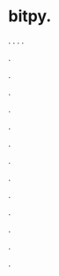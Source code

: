 # bitpy.
.
.
.
.












.






















































.
























.



























.

















































































.































































.































































































.















.


































































.
























































































.




.






.





















.
